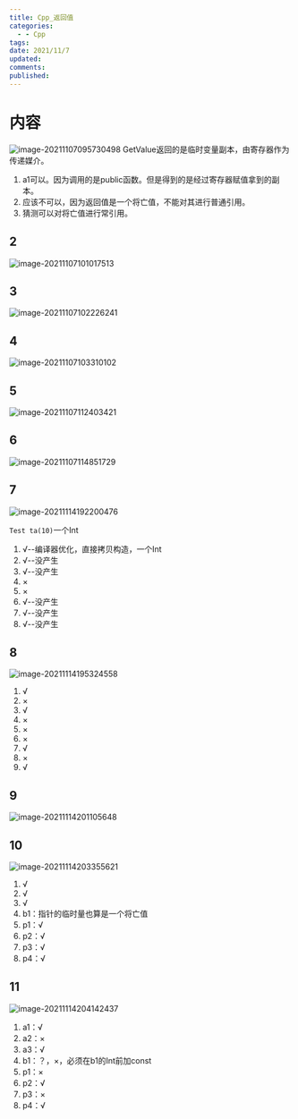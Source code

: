 ```yaml
---
title: Cpp_返回值
categories:
  - - Cpp
tags: 
date: 2021/11/7
updated: 
comments: 
published:
---
```

# 内容
![image-20211107095730498](../../images/返回值/image-20211107095730498.png)
GetValue返回的是临时变量副本，由寄存器作为传递媒介。
1. a1可以。因为调用的是public函数。但是得到的是经过寄存器赋值拿到的副本。
2. 应该不可以，因为返回值是一个将亡值，不能对其进行普通引用。
3. 猜测可以对将亡值进行常引用。
## 2
![image-20211107101017513](../../images/返回值/image-20211107101017513.png)
## 3
![image-20211107102226241](../../images/返回值/image-20211107102226241.png)
## 4

![image-20211107103310102](../../images/%E8%BF%94%E5%9B%9E%E5%80%BC/image-20211107103310102.png)
## 5

![image-20211107112403421](../../images/%E8%BF%94%E5%9B%9E%E5%80%BC/image-20211107112403421.png)
## 6

![image-20211107114851729](../../images/%E8%BF%94%E5%9B%9E%E5%80%BC/image-20211107114851729.png)
## 7

![image-20211114192200476](../../images/%E8%BF%94%E5%9B%9E%E5%80%BC/image-20211114192200476.png)

`Test ta(10)`一个Int

1. √--编译器优化，直接拷贝构造，一个Int
2. √--没产生
3. √--没产生
4. ×
5. ×
6. √--没产生
7. √--没产生
8. √--没产生
## 8

![image-20211114195324558](../../images/%E8%BF%94%E5%9B%9E%E5%80%BC/image-20211114195324558.png)

1. √
2. ×
3. √
4. ×
5. ×
6. ×
7. √
8. ×
9. √
## 9

![image-20211114201105648](../../images/%E8%BF%94%E5%9B%9E%E5%80%BC/image-20211114201105648.png)
## 10

![image-20211114203355621](../../images/%E8%BF%94%E5%9B%9E%E5%80%BC/image-20211114203355621.png)

1. √
2. √
3. √
4. b1：指针的临时量也算是一个将亡值
5. p1：√
6. p2：√
7. p3：√
8. p4：√
## 11

![image-20211114204142437](../../images/%E8%BF%94%E5%9B%9E%E5%80%BC/image-20211114204142437.png)

1. a1：√
2. a2：×
3. a3：√
4. b1：？，×，必须在b1的Int前加const
5. p1：×
6. p2：√
7. p3：×
8. p4：√